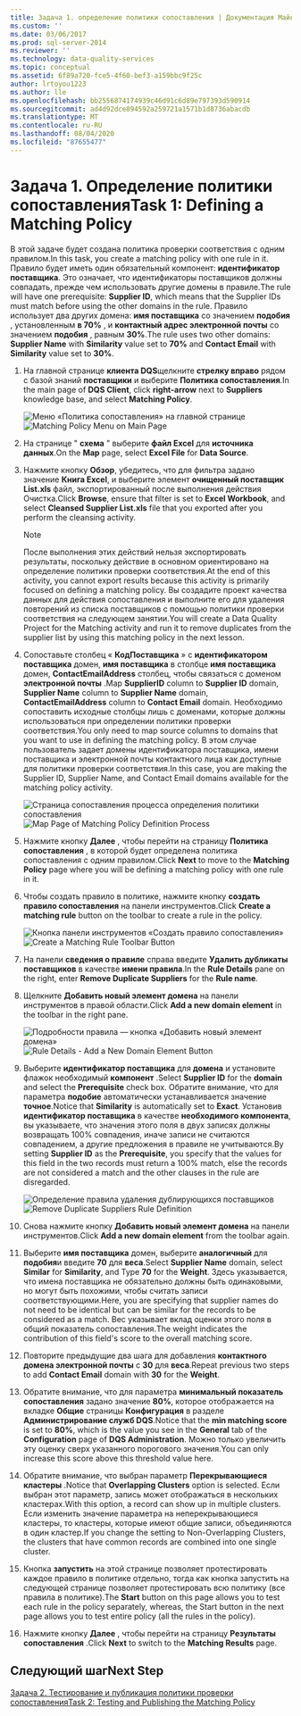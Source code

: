 ```yaml
---
title: Задача 1. определение политики сопоставления | Документация Майкрософт
ms.custom: ''
ms.date: 03/06/2017
ms.prod: sql-server-2014
ms.reviewer: ''
ms.technology: data-quality-services
ms.topic: conceptual
ms.assetid: 6f89a720-fce5-4f60-bef3-a159bbc9f25c
author: lrtoyou1223
ms.author: lle
ms.openlocfilehash: bb2556874174939c46d91c6d89e797393d590914
ms.sourcegitcommit: ad4d92dce894592a259721a1571b1d8736abacdb
ms.translationtype: MT
ms.contentlocale: ru-RU
ms.lasthandoff: 08/04/2020
ms.locfileid: "87655477"
---
```

# <a name="task-1-defining-a-matching-policy"></a><span data-ttu-id="360ba-102">Задача 1. Определение политики сопоставления</span><span class="sxs-lookup"><span data-stu-id="360ba-102">Task 1: Defining a Matching Policy</span></span>
  <span data-ttu-id="360ba-103">В этой задаче будет создана политика проверки соответствия с одним правилом.</span><span class="sxs-lookup"><span data-stu-id="360ba-103">In this task, you create a matching policy with one rule in it.</span></span> <span data-ttu-id="360ba-104">Правило будет иметь один обязательный компонент: **идентификатор поставщика**. Это означает, что идентификаторы поставщиков должны совпадать, прежде чем использовать другие домены в правиле.</span><span class="sxs-lookup"><span data-stu-id="360ba-104">The rule will have one prerequisite: **Supplier ID**, which means that the Supplier IDs must match before using the other domains in the rule.</span></span> <span data-ttu-id="360ba-105">Правило использует два других домена: **имя поставщика** со значением **подобия** , установленным **в 70%** , и **контактный адрес электронной почты** со значением **подобия** , равным **30%**.</span><span class="sxs-lookup"><span data-stu-id="360ba-105">The rule uses two other domains: **Supplier Name** with **Similarity** value set to **70%** and **Contact Email** with **Similarity** value set to **30%**.</span></span>  
  
1.  <span data-ttu-id="360ba-106">На главной странице **клиента DQS**щелкните **стрелку вправо** рядом с базой знаний **поставщики** и выберите **Политика сопоставления**.</span><span class="sxs-lookup"><span data-stu-id="360ba-106">In the main page of **DQS Client**, click **right-arrow** next to **Suppliers** knowledge base, and select **Matching Policy**.</span></span>  
  
     <span data-ttu-id="360ba-107">![Меню «Политика сопоставления» на главной странице](../../2014/tutorials/media/et-definingamatchingpolicy-01.jpg "Меню «Политика сопоставления» на главной странице")</span><span class="sxs-lookup"><span data-stu-id="360ba-107">![Matching Policy Menu on Main Page](../../2014/tutorials/media/et-definingamatchingpolicy-01.jpg "Matching Policy Menu on Main Page")</span></span>  
  
2.  <span data-ttu-id="360ba-108">На странице " **схема** " выберите **файл Excel** для **источника данных**.</span><span class="sxs-lookup"><span data-stu-id="360ba-108">On the **Map** page, select **Excel File** for **Data Source**.</span></span>  
  
3.  <span data-ttu-id="360ba-109">Нажмите кнопку **Обзор**, убедитесь, что для фильтра задано значение **Книга Excel**, и выберите элемент **очищенный поставщик List.xls** файл, экспортированный после выполнения действия Очистка.</span><span class="sxs-lookup"><span data-stu-id="360ba-109">Click **Browse**, ensure that filter is set to **Excel Workbook**, and select **Cleansed Supplier List.xls** file that you exported after you perform the cleansing activity.</span></span>  
  
    > [!NOTE]  
    >  <span data-ttu-id="360ba-110">После выполнения этих действий нельзя экспортировать результаты, поскольку действие в основном ориентировано на определение политики проверки соответствия.</span><span class="sxs-lookup"><span data-stu-id="360ba-110">At the end of this activity, you cannot export results because this activity is primarily focused on defining a matching policy.</span></span> <span data-ttu-id="360ba-111">Вы создадите проект качества данных для действия сопоставления и выполните его для удаления повторений из списка поставщиков с помощью политики проверки соответствия на следующем занятии.</span><span class="sxs-lookup"><span data-stu-id="360ba-111">You will create a Data Quality Project for the Matching activity and run it to remove duplicates from the supplier list by using this matching policy in the next lesson.</span></span>  
  
4.  <span data-ttu-id="360ba-112">Сопоставьте столбец « **КодПоставщика** » с **идентификатором поставщика** домен, **имя поставщика** в столбце **имя поставщика** домен, **ContactEmailAddress** столбец, чтобы связаться с доменом **электронной почты** .</span><span class="sxs-lookup"><span data-stu-id="360ba-112">Map **SupplierID** column to **Supplier ID** domain, **Supplier Name** column to **Supplier Name** domain, **ContactEmailAddress** column to **Contact Email** domain.</span></span> <span data-ttu-id="360ba-113">Необходимо сопоставить исходные столбцы лишь с доменами, которые должны использоваться при определении политики проверки соответствия.</span><span class="sxs-lookup"><span data-stu-id="360ba-113">You only need to map source columns to domains that you want to use in defining the matching policy.</span></span> <span data-ttu-id="360ba-114">В этом случае пользователь задает домены идентификатора поставщика, имени поставщика и электронной почты контактного лица как доступные для политики проверки соответствия.</span><span class="sxs-lookup"><span data-stu-id="360ba-114">In this case, you are making the Supplier ID, Supplier Name, and Contact Email domains available for the matching policy activity.</span></span>  
  
     <span data-ttu-id="360ba-115">![Страница сопоставления процесса определения политики сопоставления](../../2014/tutorials/media/et-definingamatchingpolicy-02.jpg "Страница сопоставления процесса определения политики сопоставления")</span><span class="sxs-lookup"><span data-stu-id="360ba-115">![Map Page of Matching Policy Definition Process](../../2014/tutorials/media/et-definingamatchingpolicy-02.jpg "Map Page of Matching Policy Definition Process")</span></span>  
  
5.  <span data-ttu-id="360ba-116">Нажмите кнопку **Далее** , чтобы перейти на страницу **Политика сопоставления** , в которой будет определена политика сопоставления с одним правилом.</span><span class="sxs-lookup"><span data-stu-id="360ba-116">Click **Next** to move to the **Matching Policy** page where you will be defining a matching policy with one rule in it.</span></span>  
  
6.  <span data-ttu-id="360ba-117">Чтобы создать правило в политике, нажмите кнопку **создать правило сопоставления** на панели инструментов.</span><span class="sxs-lookup"><span data-stu-id="360ba-117">Click **Create a matching rule** button on the toolbar to create a rule in the policy.</span></span>  
  
     <span data-ttu-id="360ba-118">![Кнопка панели инструментов «Создать правило сопоставления»](../../2014/tutorials/media/et-definingamatchingpolicy-03.jpg "Кнопка панели инструментов «Создать правило сопоставления»")</span><span class="sxs-lookup"><span data-stu-id="360ba-118">![Create a Matching Rule Toolbar Button](../../2014/tutorials/media/et-definingamatchingpolicy-03.jpg "Create a Matching Rule Toolbar Button")</span></span>  
  
7.  <span data-ttu-id="360ba-119">На панели **сведения о правиле** справа введите **Удалить дубликаты поставщиков** в качестве **имени правила**.</span><span class="sxs-lookup"><span data-stu-id="360ba-119">In the **Rule Details** pane on the right, enter **Remove Duplicate Suppliers** for the **Rule name**.</span></span>  
  
8.  <span data-ttu-id="360ba-120">Щелкните **Добавить новый элемент домена** на панели инструментов в правой области.</span><span class="sxs-lookup"><span data-stu-id="360ba-120">Click **Add a new domain element** in the toolbar in the right pane.</span></span>  
  
     <span data-ttu-id="360ba-121">![Подробности правила — кнопка «Добавить новый элемент домена»](../../2014/tutorials/media/et-definingamatchingpolicy-04.jpg "Подробности правила — кнопка «Добавить новый элемент домена»")</span><span class="sxs-lookup"><span data-stu-id="360ba-121">![Rule Details - Add a New Domain Element Button](../../2014/tutorials/media/et-definingamatchingpolicy-04.jpg "Rule Details - Add a New Domain Element Button")</span></span>  
  
9. <span data-ttu-id="360ba-122">Выберите **идентификатор поставщика** для **домена** и установите флажок необходимый **компонент** .</span><span class="sxs-lookup"><span data-stu-id="360ba-122">Select **Supplier ID** for the **domain** and select the **Prerequisite** check box.</span></span> <span data-ttu-id="360ba-123">Обратите внимание, что для параметра **подобие** автоматически устанавливается значение **точное**.</span><span class="sxs-lookup"><span data-stu-id="360ba-123">Notice that **Similarity** is automatically set to **Exact**.</span></span> <span data-ttu-id="360ba-124">Установив **идентификатор поставщика** в качестве **необходимого компонента**, вы указываете, что значения этого поля в двух записях должны возвращать 100% совпадения, иначе записи не считаются совпадением, а другие предложения в правиле не учитываются.</span><span class="sxs-lookup"><span data-stu-id="360ba-124">By setting **Supplier ID** as the **Prerequisite**, you specify that the values for this field in the two records must return a 100% match, else the records are not considered a match and the other clauses in the rule are disregarded.</span></span>  
  
     <span data-ttu-id="360ba-125">![Определение правила удаления дублирующихся поставщиков](../../2014/tutorials/media/et-definingamatchingpolicy-05.jpg "Определение правила удаления дублирующихся поставщиков")</span><span class="sxs-lookup"><span data-stu-id="360ba-125">![Remove Duplicate Suppliers Rule Definition](../../2014/tutorials/media/et-definingamatchingpolicy-05.jpg "Remove Duplicate Suppliers Rule Definition")</span></span>  
  
10. <span data-ttu-id="360ba-126">Снова нажмите кнопку **Добавить новый элемент домена** на панели инструментов.</span><span class="sxs-lookup"><span data-stu-id="360ba-126">Click **Add a new domain element** from the toolbar again.</span></span>  
  
11. <span data-ttu-id="360ba-127">Выберите **имя поставщика** домен, выберите **аналогичный** для **подобия**и введите **70** для **веса**.</span><span class="sxs-lookup"><span data-stu-id="360ba-127">Select **Supplier Name** domain, select **Similar** for **Similarity**, and Type **70** for the **Weight**.</span></span>  <span data-ttu-id="360ba-128">Здесь указывается, что имена поставщика не обязательно должны быть одинаковыми, но могут быть похожими, чтобы считать записи соответствующими.</span><span class="sxs-lookup"><span data-stu-id="360ba-128">Here, you are specifying that supplier names do not need to be identical but can be similar for the records to be considered as a match.</span></span> <span data-ttu-id="360ba-129">Вес указывает вклад оценки этого поля в общий показатель сопоставления.</span><span class="sxs-lookup"><span data-stu-id="360ba-129">The weight indicates the contribution of this field's score to the overall matching score.</span></span>  
  
12. <span data-ttu-id="360ba-130">Повторите предыдущие два шага для добавления **контактного домена электронной почты** с **30** для **веса**.</span><span class="sxs-lookup"><span data-stu-id="360ba-130">Repeat previous two steps to add **Contact Email** domain with **30** for the **Weight**.</span></span>  
  
13. <span data-ttu-id="360ba-131">Обратите внимание, что для параметра **минимальный показатель сопоставления** задано значение **80%**, которое отображается на вкладке **Общие** страницы **Конфигурация** в разделе **Администрирование служб DQS**.</span><span class="sxs-lookup"><span data-stu-id="360ba-131">Notice that the **min matching score** is set to **80%**, which is the value you see in the **General** tab of the **Configuration** page of **DQS Administration**.</span></span> <span data-ttu-id="360ba-132">Можно только увеличить эту оценку сверх указанного порогового значения.</span><span class="sxs-lookup"><span data-stu-id="360ba-132">You can only increase this score above this threshold value here.</span></span>  
  
14. <span data-ttu-id="360ba-133">Обратите внимание, что выбран параметр **Перекрывающиеся кластеры** .</span><span class="sxs-lookup"><span data-stu-id="360ba-133">Notice that **Overlapping Clusters** option is selected.</span></span> <span data-ttu-id="360ba-134">Если выбран этот параметр, запись может отображаться в нескольких кластерах.</span><span class="sxs-lookup"><span data-stu-id="360ba-134">With this option, a record can show up in multiple clusters.</span></span> <span data-ttu-id="360ba-135">Если изменить значение параметра на неперекрывающиеся кластеры, то кластеры, которые имеют общие записи, объединяются в один кластер.</span><span class="sxs-lookup"><span data-stu-id="360ba-135">If you change the setting to Non-Overlapping Clusters, the clusters that have common records are combined into one single cluster.</span></span>  
  
15. <span data-ttu-id="360ba-136">Кнопка **запустить** на этой странице позволяет протестировать каждое правило в политике отдельно, тогда как кнопка запустить на следующей странице позволяет протестировать всю политику (все правила в политике).</span><span class="sxs-lookup"><span data-stu-id="360ba-136">The **Start** button on this page allows you to test each rule in the policy separately, whereas, the Start button in the next page allows you to test entire policy (all the rules in the policy).</span></span>  
  
16. <span data-ttu-id="360ba-137">Нажмите кнопку **Далее** , чтобы перейти на страницу **Результаты сопоставления** .</span><span class="sxs-lookup"><span data-stu-id="360ba-137">Click **Next** to switch to the **Matching Results** page.</span></span>  
  
## <a name="next-step"></a><span data-ttu-id="360ba-138">Следующий шаг</span><span class="sxs-lookup"><span data-stu-id="360ba-138">Next Step</span></span>  
 [<span data-ttu-id="360ba-139">Задача 2. Тестирование и публикация политики проверки сопоставления</span><span class="sxs-lookup"><span data-stu-id="360ba-139">Task 2: Testing and Publishing the Matching Policy</span></span>](../../2014/tutorials/task-2-testing-and-publishing-the-matching-policy.md)  
  
  
